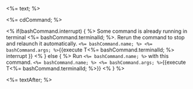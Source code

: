 <%= text; %>

<%= cdCommand; %>

<% if(bashCommand.interrupt) { %>
Some command is already running in terminal <%= bashCommand.terminalId; %>. Rerun the command to stop and relaunch it automatically. `<%= bashCommand.name; %> <%= bashCommand.args; %>`{{execute T<%= bashCommand.terminalId; %> interrupt }}
<% } else { %>
Run `<%= bashCommand.name; %>` with this command.
`<%= bashCommand.name; %> <%= bashCommand.args; %>`{{execute T<%= bashCommand.terminalId; %>}} 
<% } %>

<%= textAfter; %>

